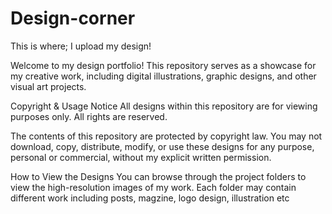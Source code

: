 # Design-corner
This is where; I upload my design!

Welcome to my design portfolio! This repository serves as a showcase for my creative work, including digital illustrations, graphic designs, and other visual art projects.

Copyright & Usage Notice
All designs within this repository are for viewing purposes only. All rights are reserved.

The contents of this repository are protected by copyright law. You may not download, copy, distribute, modify, or use these designs for any purpose, personal or commercial, without my explicit written permission.

How to View the Designs
You can browse through the project folders to view the high-resolution images of my work. Each folder may contain different work including posts, magzine, logo design, illustration etc
